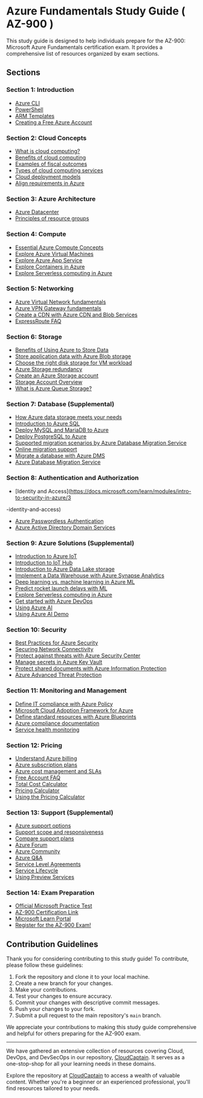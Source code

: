 # Azure Fundamentals Study Guide ( AZ-900 )

This study guide is designed to help individuals prepare for the AZ-900: Microsoft Azure Fundamentals certification exam. It provides a comprehensive list of resources organized by exam sections.

## Sections

### Section 1: Introduction
- [Azure CLI](https://docs.microsoft.com/en-us/cli/azure/install-azure-cli?view=azure-cli-latest)
- [PowerShell](https://docs.microsoft.com/en-us/powershell/azure/install-az-ps?view=azps-2.8.0&viewFallbackFrom=azps-2.6.0)
- [ARM Templates](https://azure.microsoft.com/resources/templates/)
- [Creating a Free Azure Account](https://docs.microsoft.com/learn/modules/create-an-azure-account/2-azure-accounts-and-subscriptions)

### Section 2: Cloud Concepts
- [What is cloud computing?](https://docs.microsoft.com/learn/modules/principles-cloud-computing/2-what-is-cloud-computing)
- [Benefits of cloud computing](https://azure.microsoft.com/en-us/overview/what-is-cloud-computing/#benefits)
- [Examples of fiscal outcomes](https://docs.microsoft.com/en-us/azure/cloud-adoption-framework/strategy/business-outcomes/fiscal-outcomes)
- [Types of cloud computing services](https://azure.microsoft.com/en-us/overview/types-of-cloud-computing/)
- [Cloud deployment models](https://docs.microsoft.com/learn/modules/principles-cloud-computing/4-cloud-deployment-models)
- [Align requirements in Azure](https://docs.microsoft.com/en-us/learn/modules/align-requirements-in-azure/)

### Section 3: Azure Architecture
- [Azure Datacenter](https://www.youtube.com/watch?v=D8hMu4jJAwo)
- [Principles of resource groups](https://docs.microsoft.com/learn/modules/control-and-organize-with-azure-resource-manager/2-principles-of-resource-groups)

### Section 4: Compute
- [Essential Azure Compute Concepts](https://docs.microsoft.com/learn/modules/intro-to-azure-compute/2-essential-azure-compute-concepts)
- [Explore Azure Virtual Machines](https://docs.microsoft.com/learn/modules/intro-to-azure-compute/3-virtual-machines)
- [Explore Azure App Service](https://docs.microsoft.com/learn/modules/intro-to-azure-compute/5-appservice)
- [Explore Containers in Azure](https://docs.microsoft.com/learn/modules/intro-to-azure-compute/4-containers)
- [Explore Serverless computing in Azure](https://docs.microsoft.com/learn/modules/intro-to-azure-compute/6-serverless-computing)

### Section 5: Networking
- [Azure Virtual Network fundamentals](https://docs.microsoft.com/en-us/learn/modules/azure-networking-fundamentals/azure-virtual-network-fundamentals)
- [Azure VPN Gateway fundamentals](https://docs.microsoft.com/learn/modules/azure-networking-fundamentals/azure-vpn-gateway-fundamentals)
- [Create a CDN with Azure CDN and Blob Services](https://docs.microsoft.com/learn/modules/create-cdn-static-resources-blob-storage/)
- [ExpressRoute FAQ](https://docs.microsoft.com/en-us/azure/expressroute/expressroute-faqs)

### Section 6: Storage
- [Benefits of Using Azure to Store Data](https://docs.microsoft.com/learn/modules/intro-to-data-in-azure/2-benefits-of-using-azure-to-store-data)
- [Store application data with Azure Blob storage](https://docs.microsoft.com/learn/modules/store-app-data-with-azure-blob-storage/)
- [Choose the right disk storage for VM workload](https://docs.microsoft.com/learn/modules/choose-the-right-disk-storage-for-vm-workload/)
- [Azure Storage redundancy](https://docs.microsoft.com/en-us/azure/storage/common/storage-redundancy)
- [Create an Azure Storage account](https://docs.microsoft.com/learn/modules/create-azure-storage-account/)
- [Storage Account Overview](https://learn.microsoft.com/en-us/azure/storage/common/storage-account-overview#performance-tiers)
- [What is Azure Queue Storage?](https://docs.microsoft.com/en-us/azure/storage/queues/storage-queues-introduction)

### Section 7: Database (Supplemental)
- [How Azure data storage meets your needs](https://docs.microsoft.com/learn/modules/intro-to-data-in-azure/3-how-azure-storage-meets-your-business-storage-needs)
- [Introduction to Azure SQL](https://docs.microsoft.com/learn/modules/azure-sql-intro/)
- [Deploy MySQL and MariaDB to Azure](https://docs.microsoft.com/learn/modules/deploy-mariadb-mysql-postgresql-azure/4-deploy-mysql-mariadb-azure)
- [Deploy PostgreSQL to Azure](https://docs.microsoft.com/learn/modules/deploy-mariadb-mysql-postgresql-azure/3-explain-how-deploy-postgresql-azure)
- [Supported migration scenarios by Azure Database Migration Service](https://docs.microsoft.com/en-us/azure/dms/resource-scenario-status)
- [Online migration support](https://docs.microsoft.com/en-us/azure/dms/resource-scenario-status#online-continuous-sync-migration-support)
- [Migrate a database with Azure DMS](https://docs.microsoft.com/learn/modules/migrate-sql-server-relational-data/7-exercise-migrate-database-service)
- [Azure Database Migration Service](https://datamigration.microsoft.com/)

### Section 8: Authentication and Authorization
- [Identity and Access](https://docs.microsoft.com/learn/modules/intro-to-security-in-azure/3

-identity-and-access)
- [Azure Passwordless Authentication](https://learn.microsoft.com/en-us/azure/active-directory/authentication/concept-authentication-passwordless)
- [Azure Active Directory Domain Services](https://learn.microsoft.com/en-us/azure/active-directory-domain-services/overview)

### Section 9: Azure Solutions (Supplemental)
- [Introduction to Azure IoT](https://docs.microsoft.com/learn/paths/introduction-to-azure-iot/)
- [Introduction to IoT Hub](https://docs.microsoft.com/learn/modules/introduction-to-iot-hub/)
- [Introduction to Azure Data Lake storage](https://docs.microsoft.com/learn/modules/introduction-to-azure-data-lake-storage/)
- [Implement a Data Warehouse with Azure Synapse Analytics](https://docs.microsoft.com/learn/paths/implement-sql-data-warehouse/)
- [Deep learning vs. machine learning in Azure ML](https://docs.microsoft.com/en-us/azure/machine-learning/concept-deep-learning-vs-machine-learning)
- [Predict rocket launch delays with ML](https://docs.microsoft.com/learn/paths/machine-learning-predict-launch-delay-nasa/)
- [Explore Serverless computing in Azure](https://docs.microsoft.com/en-us/learn/modules/serverless-fundamentals/)
- [Get started with Azure DevOps](https://docs.microsoft.com/learn/modules/get-started-with-devops/)
- [Using Azure AI](https://aidemos.microsoft.com/)
- [Using Azure AI Demo](https://aidemos.microsoft.com/luis/demo)

### Section 10: Security
- [Best Practices for Azure Security](https://www.microsoft.com/security/blog/2020/10/07/best-practices-for-defending-azure-virtual-machines/)
- [Securing Network Connectivity](https://docs.microsoft.com/learn/modules/intro-to-security-in-azure/5-network-security)
- [Protect against threats with Azure Security Center](https://docs.microsoft.com/en-us/learn/modules/protect-against-security-threats-azure/2-protect-threats-security-center)
- [Manage secrets in Azure Key Vault](https://docs.microsoft.com/learn/modules/configure-and-manage-azure-key-vault)
- [Protect shared documents with Azure Information Protection](https://docs.microsoft.com/learn/modules/intro-to-security-in-azure/6-azure-information-protection)
- [Azure Advanced Threat Protection](https://docs.microsoft.com/learn/modules/intro-to-security-in-azure/7-advanced-threat-protection)

### Section 11: Monitoring and Management
- [Define IT compliance with Azure Policy](https://docs.microsoft.com/learn/modules/intro-to-governance/2-azure-policy)
- [Microsoft Cloud Adoption Framework for Azure](https://docs.microsoft.com/azure/cloud-adoption-framework/)
- [Define standard resources with Azure Blueprints](https://docs.microsoft.com/learn/modules/intro-to-governance/5-azure-blueprints)
- [Azure compliance documentation](https://docs.microsoft.com/en-us/azure/compliance/)
- [Service health monitoring](https://docs.microsoft.com/learn/modules/intro-to-governance/7-monitoring)

### Section 12: Pricing
- [Understand Azure billing](https://docs.microsoft.com/learn/modules/create-an-azure-account/4-multiple-subscriptions)
- [Azure subscription plans](https://azure.microsoft.com/en-au/support/legal/offer-details/)
- [Azure cost management and SLAs](https://docs.microsoft.com/learn/paths/az-900-describe-azure-cost-management-service-level-agreements/)
- [Free Account FAQ](https://azure.microsoft.com/en-au/free/free-account-faq/)
- [Total Cost Calculator](https://azure.microsoft.com/en-au/pricing/tco/calculator/)
- [Pricing Calculator](https://azure.microsoft.com/en-au/pricing/calculator/)
- [Using the Pricing Calculator](https://azure.microsoft.com/en-au/pricing/calculator/)

### Section 13: Support (Supplemental)
- [Azure support options](https://docs.microsoft.com/learn/modules/create-an-azure-account/5-support-options)
- [Support scope and responsiveness](https://azure.microsoft.com/en-us/support/plans/response/)
- [Compare support plans](https://azure.microsoft.com/en-us/support/plans/)
- [Azure Forum](https://social.technet.microsoft.com/Forums/en-US/home?category=windowsazureplatform)
- [Azure Community](https://azure.microsoft.com/en-au/support/community/)
- [Azure Q&A](https://docs.microsoft.com/en-us/answers/products/azure?product=all)
- [Service Level Agreements](https://azure.microsoft.com/en-us/support/legal/sla/)
- [Service Lifecycle](https://azure.microsoft.com/en-au/updates/)
- [Using Preview Services](https://preview.portal.azure.com)

### Section 14: Exam Preparation
- [Official Microsoft Practice Test](https://us.mindhub.com/p/MU-AZ-900?utm_source=microsoft&utm_medium=certpage&utm_campaign=msofficialpractice)
- [AZ-900 Certification Link](https://docs.microsoft.com/learn/certifications/exams/az-900)
- [Microsoft Learn Portal](https://docs.microsoft.com/en-us/learn/)
- [Register for the AZ-900 Exam!](https://docs.microsoft.com/learn/certifications/exams/az-900)

## Contribution Guidelines

Thank you for considering contributing to this study guide! To contribute, please follow these guidelines:

1. Fork the repository and clone it to your local machine.
2. Create a new branch for your changes.
3. Make your contributions.
4. Test your changes to ensure accuracy.
5. Commit your changes with descriptive commit messages.
6. Push your changes to your fork.
7. Submit a pull request to the main repository's `main` branch.

We appreciate your contributions to making this study guide comprehensive and helpful for others preparing for the AZ-900 exam.

---

We have gathered an extensive collection of resources covering Cloud, DevOps, and DevSecOps in our repository, [CloudCaptain](https://github.com/nomadicmehul/CloudCaptain). It serves as a one-stop-shop for all your learning needs in these domains. 

Explore the repository at [CloudCaptain](https://github.com/nomadicmehul/CloudCaptain) to access a wealth of valuable content. Whether you're a beginner or an experienced professional, you'll find resources tailored to your needs. 

